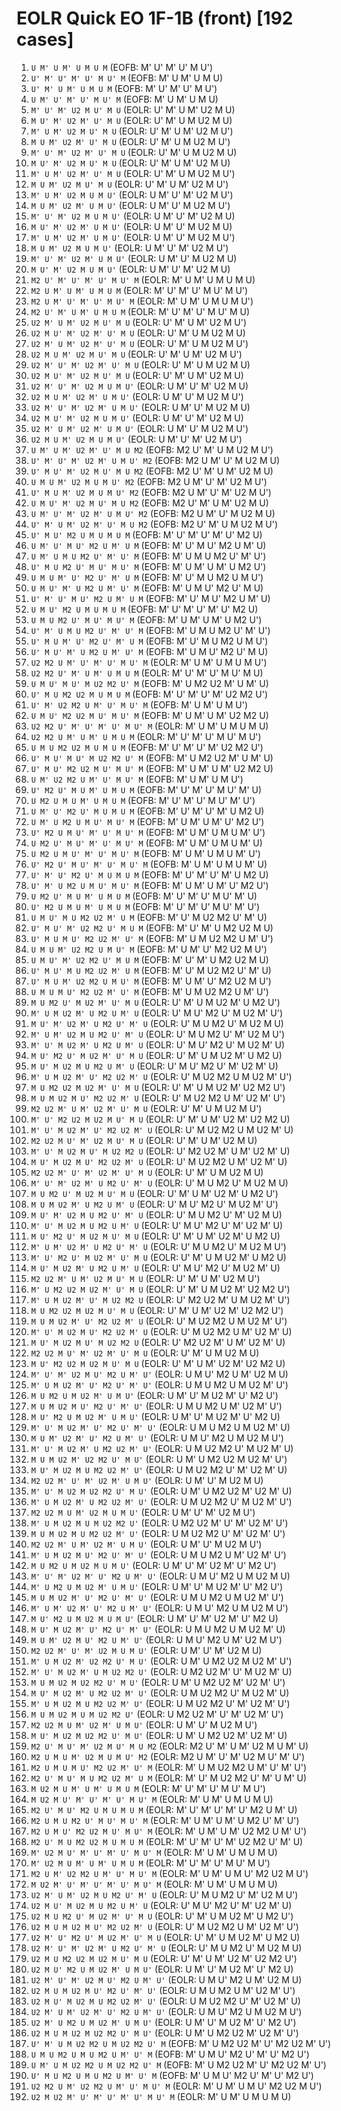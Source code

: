 # EOLR Quick EO 1F-1B (front) [192 cases]

1. `U M' U M' U M U M` (EOFB: M' U' M' U' M U')
1. `U' M' U' M' U' M U' M` (EOFB: M' U M' U M U)
1. `U' M' U M' U M U M` (EOFB: M' U' M' U' M U')
1. `U M' U' M' U' M U' M` (EOFB: M' U M' U M U)
1. `M' U' M' U2 M U' M U` (EOLR: U' M' U M' U2 M U)
1. `M U' M' U2 M' U' M U` (EOLR: U' M' U M U2 M U)
1. `M' U M' U2 M U' M U` (EOLR: U' M' U M' U2 M U')
1. `M U M' U2 M' U' M U` (EOLR: U' M' U M U2 M U')
1. `M' U' M' U2 M' U' M U` (EOLR: U' M' U M U2 M U)
1. `M U' M' U2 M U' M U` (EOLR: U' M' U M' U2 M U)
1. `M' U M' U2 M' U' M U` (EOLR: U' M' U M U2 M U')
1. `M U M' U2 M U' M U` (EOLR: U' M' U M' U2 M U')
1. `M' U M' U2 M U M U'` (EOLR: U M' U' M' U2 M U')
1. `M U M' U2 M' U M U'` (EOLR: U M' U' M U2 M U')
1. `M' U' M' U2 M U M U'` (EOLR: U M' U' M' U2 M U)
1. `M U' M' U2 M' U M U'` (EOLR: U M' U' M U2 M U)
1. `M' U M' U2 M' U M U'` (EOLR: U M' U' M U2 M U')
1. `M U M' U2 M U M U'` (EOLR: U M' U' M' U2 M U')
1. `M' U' M' U2 M' U M U'` (EOLR: U M' U' M U2 M U)
1. `M U' M' U2 M U M U'` (EOLR: U M' U' M' U2 M U)
1. `M2 U' M' U' M' U' M U' M` (EOLR: M' U M' U M U M U)
1. `M2 U M' U M' U M U M` (EOLR: M' U' M' U' M U' M U')
1. `M2 U M' U' M' U' M U' M` (EOLR: M' U M' U M U M U')
1. `M2 U' M' U M' U M U M` (EOLR: M' U' M' U' M U' M U)
1. `U2 M' U M' U2 M U' M U` (EOLR: U' M' U M' U2 M U')
1. `U2 M U' M' U2 M' U' M U` (EOLR: U' M' U M U2 M U)
1. `U2 M' U M' U2 M' U' M U` (EOLR: U' M' U M U2 M U')
1. `U2 M U M' U2 M U' M U` (EOLR: U' M' U M' U2 M U')
1. `U2 M' U' M' U2 M' U' M U` (EOLR: U' M' U M U2 M U)
1. `U2 M U' M' U2 M U' M U` (EOLR: U' M' U M' U2 M U)
1. `U2 M' U' M' U2 M U M U'` (EOLR: U M' U' M' U2 M U)
1. `U2 M U M' U2 M' U M U'` (EOLR: U M' U' M U2 M U')
1. `U2 M' U' M' U2 M' U M U'` (EOLR: U M' U' M U2 M U)
1. `U2 M U' M' U2 M U M U'` (EOLR: U M' U' M' U2 M U)
1. `U2 M' U M' U2 M' U M U'` (EOLR: U M' U' M U2 M U')
1. `U2 M U M' U2 M U M U'` (EOLR: U M' U' M' U2 M U')
1. `U M' U M' U2 M' U' M U M2` (EOFB: M2 U' M' U M U2 M U')
1. `U' M' U' M' U2 M' U M U' M2` (EOFB: M2 U M' U' M U2 M U)
1. `U' M U' M' U2 M U' M U M2` (EOFB: M2 U' M' U M' U2 M U)
1. `U M U M' U2 M U M U' M2` (EOFB: M2 U M' U' M' U2 M U')
1. `U' M U M' U2 M U M U' M2` (EOFB: M2 U M' U' M' U2 M U')
1. `U M U' M' U2 M U' M U M2` (EOFB: M2 U' M' U M' U2 M U)
1. `U M' U' M' U2 M' U M U' M2` (EOFB: M2 U M' U' M U2 M U)
1. `U' M' U M' U2 M' U' M U M2` (EOFB: M2 U' M' U M U2 M U')
1. `U' M U' M2 U M U M U M` (EOFB: M' U' M' U' M' U' M2 U)
1. `U M' U' M U' M2 U M' U M` (EOFB: M' U' M U' M2 U M' U)
1. `U M' U M U M2 U' M' U' M` (EOFB: M' U M U M2 U' M' U')
1. `U' M U M2 U' M U' M U' M` (EOFB: M' U M' U M' U M2 U')
1. `U M U M' U' M2 U' M' U M` (EOFB: M' U' M U M2 U M U')
1. `U M U' M' U M2 U M' U' M` (EOFB: M' U M U' M2 U' M U)
1. `U' M' U' M U' M2 U M' U M` (EOFB: M' U' M U' M2 U M' U)
1. `U M U' M2 U M U M U M` (EOFB: M' U' M' U' M' U' M2 U)
1. `U M U M2 U' M U' M U' M` (EOFB: M' U M' U M' U M2 U')
1. `U' M' U M U M2 U' M' U' M` (EOFB: M' U M U M2 U' M' U')
1. `U' M U M' U' M2 U' M' U M` (EOFB: M' U' M U M2 U M U')
1. `U' M U' M' U M2 U M' U' M` (EOFB: M' U M U' M2 U' M U)
1. `U2 M2 U M' U' M' U' M U' M` (EOLR: M' U M' U M U M U')
1. `U2 M2 U' M' U M' U M U M` (EOLR: M' U' M' U' M U' M U)
1. `U M U' M U' M U2 M2 U' M` (EOFB: M' U M2 U2 M' U M' U)
1. `U' M U M2 U2 M U M U M` (EOFB: M' U' M' U' M' U2 M2 U')
1. `U' M' U2 M2 U M' U' M U' M` (EOFB: M' U M' U M U')
1. `U M U' M2 U2 M U' M U' M` (EOFB: M' U M' U M' U2 M2 U)
1. `U2 M2 U' M' U' M' U' M U' M` (EOLR: M' U M' U M U M U)
1. `U2 M2 U M' U M' U M U M` (EOLR: M' U' M' U' M U' M U')
1. `U M U M2 U2 M U M U M` (EOFB: M' U' M' U' M' U2 M2 U')
1. `U' M U' M U' M U2 M2 U' M` (EOFB: M' U M2 U2 M' U M' U)
1. `U' M U' M2 U2 M U' M U' M` (EOFB: M' U M' U M' U2 M2 U)
1. `U M' U2 M2 U M' U' M U' M` (EOFB: M' U M' U M U')
1. `U' M2 U' M U M' U M U M` (EOFB: M' U' M' U' M U' M' U)
1. `U M2 U M U M' U M U M` (EOFB: M' U' M' U' M U' M' U')
1. `U M' U' M2 U' M U M U M` (EOFB: M' U' M' U' M' U M2 U)
1. `U M' U M2 U M U' M U' M` (EOFB: M' U M' U M' U' M2 U')
1. `U' M2 U M U' M' U' M U' M` (EOFB: M' U M' U M U M' U')
1. `U M2 U' M U' M' U' M U' M` (EOFB: M' U M' U M U M' U)
1. `U M2 U M U' M' U' M U' M` (EOFB: M' U M' U M U M' U')
1. `U' M2 U' M U' M' U' M U' M` (EOFB: M' U M' U M U M' U)
1. `U' M' U' M2 U' M U M U M` (EOFB: M' U' M' U' M' U M2 U)
1. `U' M' U M2 U M U' M U' M` (EOFB: M' U M' U M' U' M2 U')
1. `U M2 U' M U M' U M U M` (EOFB: M' U' M' U' M U' M' U)
1. `U' M2 U M U M' U M U M` (EOFB: M' U' M' U' M U' M' U')
1. `U M U' M U M2 U2 M' U M` (EOFB: M' U' M U2 M2 U' M' U)
1. `U' M U' M' U2 M2 U' M U M` (EOFB: M' U' M' U M2 U2 M U)
1. `U' M U M U' M2 U2 M' U' M` (EOFB: M' U M U2 M2 U M' U')
1. `U M U M' U2 M2 U M U' M` (EOFB: M' U M' U' M2 U2 M U')
1. `U M U' M' U2 M2 U' M U M` (EOFB: M' U' M' U M2 U2 M U)
1. `U' M U' M U M2 U2 M' U M` (EOFB: M' U' M U2 M2 U' M' U)
1. `U' M U M' U2 M2 U M U' M` (EOFB: M' U M' U' M2 U2 M U')
1. `U M U M U' M2 U2 M' U' M` (EOFB: M' U M U2 M2 U M' U')
1. `M U M2 U' M U2 M' U' M U` (EOLR: U' M' U M U2 M' U M2 U')
1. `M' U M U2 M' U M2 U M' U` (EOLR: U' M U' M2 U' M U2 M' U')
1. `M U' M' U2 M' U M2 U' M' U` (EOLR: U' M U M2 U' M U2 M U)
1. `M' U M' U2 M U M2 U' M' U` (EOLR: U' M U M2 U' M' U2 M U')
1. `M' U' M U2 M' U M2 U M' U` (EOLR: U' M U' M2 U' M U2 M' U)
1. `M U' M2 U' M U2 M' U' M U` (EOLR: U' M' U M U2 M' U M2 U)
1. `M U' M U2 M U M2 U M' U` (EOLR: U' M U' M2 U' M' U2 M' U)
1. `M' U M U2 M' U' M2 U2 M' U` (EOLR: U' M U2 M2 U M U2 M' U')
1. `M U M2 U2 M U2 M' U' M U` (EOLR: U' M' U M U2 M' U2 M2 U')
1. `M U M U2 M U' M2 U2 M' U` (EOLR: U' M U2 M2 U M' U2 M' U')
1. `M2 U2 M' U M' U2 M' U' M U` (EOLR: U' M' U M U2 M U')
1. `M' U' M2 U2 M U2 M U' M U` (EOLR: U' M' U M' U2 M' U2 M2 U)
1. `M' U' M U2 M' U' M2 U2 M' U` (EOLR: U' M U2 M2 U M U2 M' U)
1. `M2 U2 M U' M' U2 M U' M U` (EOLR: U' M' U M' U2 M U)
1. `M' U' M U2 M U' M U2 M2 U` (EOLR: U' M2 U2 M' U M' U2 M' U)
1. `M U' M U2 M U' M2 U2 M' U` (EOLR: U' M U2 M2 U M' U2 M' U)
1. `M2 U2 M' U' M' U2 M' U' M U` (EOLR: U' M' U M U2 M U)
1. `M' U' M' U2 M' U M2 U' M' U` (EOLR: U' M U M2 U' M U2 M U)
1. `M U M2 U' M U2 M U' M U` (EOLR: U' M' U M' U2 M' U M2 U')
1. `M U M U2 M' U M2 U M' U` (EOLR: U' M U' M2 U' M U2 M' U')
1. `M U' M' U2 M U M2 U' M' U` (EOLR: U' M U M2 U' M' U2 M U)
1. `M' U' M U2 M U M2 U M' U` (EOLR: U' M U' M2 U' M' U2 M' U)
1. `M U' M2 U' M U2 M U' M U` (EOLR: U' M' U M' U2 M' U M2 U)
1. `M' U M' U2 M' U M2 U' M' U` (EOLR: U' M U M2 U' M U2 M U')
1. `M' U' M2 U' M U2 M' U' M U` (EOLR: U' M' U M U2 M' U M2 U)
1. `M U' M U2 M' U M2 U M' U` (EOLR: U' M U' M2 U' M U2 M' U)
1. `M2 U2 M' U M' U2 M U' M U` (EOLR: U' M' U M' U2 M U')
1. `M' U M2 U2 M U2 M' U' M U` (EOLR: U' M' U M U2 M' U2 M2 U')
1. `M' U M U2 M' U' M U2 M2 U` (EOLR: U' M2 U2 M' U M U2 M' U')
1. `M U M2 U2 M U2 M U' M U` (EOLR: U' M' U M' U2 M' U2 M2 U')
1. `M U M U2 M' U' M2 U2 M' U` (EOLR: U' M U2 M2 U M U2 M' U')
1. `M' U' M U2 M U' M2 U2 M' U` (EOLR: U' M U2 M2 U M' U2 M' U)
1. `M U' M U2 M U' M U2 M2 U` (EOLR: U' M2 U2 M' U M' U2 M' U)
1. `M2 U2 M U' M' U2 M' U' M U` (EOLR: U' M' U M U2 M U)
1. `M U' M2 U2 M U2 M U' M U` (EOLR: U' M' U M' U2 M' U2 M2 U)
1. `M' U' M' U2 M U' M2 U M' U'` (EOLR: U M U' M2 U M' U2 M U)
1. `M' U M U2 M' U' M2 U' M' U'` (EOLR: U M U M2 U M U2 M' U')
1. `M U M2 U M U2 M' U M U'` (EOLR: U M' U' M U2 M' U' M2 U')
1. `M U M U2 M U' M2 U' M' U'` (EOLR: U M U M2 U M' U2 M' U')
1. `M U' M2 U M U2 M' U M U'` (EOLR: U M' U' M U2 M' U' M2 U)
1. `M' U' M U2 M' U' M2 U' M' U'` (EOLR: U M U M2 U M U2 M' U)
1. `M U M' U2 M' U' M2 U M' U'` (EOLR: U M U' M2 U M U2 M U')
1. `M' U' M U2 M' U M2 U2 M' U'` (EOLR: U M U2 M2 U' M U2 M' U)
1. `M U M U2 M' U2 M2 U' M U'` (EOLR: U M' U M2 U2 M U2 M' U')
1. `M U' M U2 M U M2 U2 M' U'` (EOLR: U M U2 M2 U' M' U2 M' U)
1. `M2 U2 M' U' M' U2 M' U M U'` (EOLR: U M' U' M U2 M U)
1. `M' U' M U2 M U2 M2 U' M U'` (EOLR: U M' U M2 U2 M' U2 M' U)
1. `M' U M U2 M' U M2 U2 M' U'` (EOLR: U M U2 M2 U' M U2 M' U')
1. `M2 U2 M U M' U2 M U M U'` (EOLR: U M' U' M' U2 M U')
1. `M' U M U2 M U M U2 M2 U'` (EOLR: U M2 U2 M' U' M' U2 M' U')
1. `M U M U2 M U M2 U2 M' U'` (EOLR: U M U2 M2 U' M' U2 M' U')
1. `M2 U2 M' U M' U2 M' U M U'` (EOLR: U M' U' M U2 M U')
1. `M' U M U2 M U' M2 U' M' U'` (EOLR: U M U M2 U M' U2 M' U')
1. `M U M2 U M U2 M U M U'` (EOLR: U M' U' M' U2 M' U' M2 U')
1. `M' U' M' U2 M' U' M2 U M' U'` (EOLR: U M U' M2 U M U2 M U)
1. `M' U M2 U M U2 M' U M U'` (EOLR: U M' U' M U2 M' U' M2 U')
1. `M U M U2 M' U' M2 U' M' U'` (EOLR: U M U M2 U M U2 M' U')
1. `M' U M' U2 M' U' M2 U M' U'` (EOLR: U M U' M2 U M U2 M U')
1. `M U' M2 U M U2 M U M U'` (EOLR: U M' U' M' U2 M' U' M2 U)
1. `M U' M U2 M' U' M2 U' M' U'` (EOLR: U M U M2 U M U2 M' U)
1. `M U M' U2 M U' M2 U M' U'` (EOLR: U M U' M2 U M' U2 M U')
1. `M2 U2 M' U' M' U2 M U M U'` (EOLR: U M' U' M' U2 M U)
1. `M' U M U2 M' U2 M2 U' M U'` (EOLR: U M' U M2 U2 M U2 M' U')
1. `M' U' M U2 M' U M U2 M2 U'` (EOLR: U M2 U2 M' U' M U2 M' U)
1. `M U M U2 M U2 M2 U' M U'` (EOLR: U M' U M2 U2 M' U2 M' U')
1. `M U' M U2 M' U M2 U2 M' U'` (EOLR: U M U2 M2 U' M U2 M' U)
1. `M' U M U2 M U M2 U2 M' U'` (EOLR: U M U2 M2 U' M' U2 M' U')
1. `M U M U2 M U M U2 M2 U'` (EOLR: U M2 U2 M' U' M' U2 M' U')
1. `M2 U2 M U M' U2 M' U M U'` (EOLR: U M' U' M U2 M U')
1. `M U' M U2 M U2 M2 U' M U'` (EOLR: U M' U M2 U2 M' U2 M' U)
1. `M2 U' M U' M' U2 M U' M U M2` (EOLR: M2 U' M' U M' U2 M U M' U)
1. `M2 U M U M' U2 M U M U' M2` (EOLR: M2 U M' U' M' U2 M U' M' U')
1. `M2 U M U M U' M2 U2 M' U' M` (EOLR: M' U M U2 M2 U M' U' M' U')
1. `M2 U' M U' M U M2 U2 M' U M` (EOLR: M' U' M U2 M2 U' M' U M' U)
1. `M U2 M U M' U M' U M U M` (EOLR: M' U' M' U' M U' M U')
1. `M U2 M U' M' U' M' U' M U' M` (EOLR: M' U M' U M U M U)
1. `M2 U' M U' M2 U M U M U M` (EOLR: M' U' M' U' M' U' M2 U M' U)
1. `M2 U M U M2 U' M U' M U' M` (EOLR: M' U M' U M' U M2 U' M' U')
1. `M2 U M U' M2 U2 M U' M U' M` (EOLR: M' U M' U M' U2 M2 U M' U')
1. `M2 U' M U M2 U2 M U M U M` (EOLR: M' U' M' U' M' U2 M2 U' M' U)
1. `M' U2 M U' M' U' M' U' M U' M` (EOLR: M' U M' U M U M U)
1. `M' U2 M U M' U M' U M U M` (EOLR: M' U' M' U' M U' M U')
1. `M2 U M' U2 M2 U M' U' M U' M` (EOLR: M' U M' U M U' M2 U2 M U')
1. `M U2 M' U' M' U' M' U' M U' M` (EOLR: M' U M' U M U M U)
1. `U2 M' U M' U2 M U M2 U' M' U` (EOLR: U' M U M2 U' M' U2 M U')
1. `U2 M U' M U2 M U M2 U M' U` (EOLR: U' M U' M2 U' M' U2 M' U)
1. `U2 M U M2 U' M U2 M' U' M U` (EOLR: U' M' U M U2 M' U M2 U')
1. `U2 M U M U2 M U' M2 U2 M' U` (EOLR: U' M U2 M2 U M' U2 M' U')
1. `U2 M' U' M2 U' M U2 M' U' M U` (EOLR: U' M' U M U2 M' U M2 U)
1. `U2 M' U' M' U2 M' U M2 U' M' U` (EOLR: U' M U M2 U' M U2 M U)
1. `U2 M U M2 U2 M U2 M U' M U` (EOLR: U' M' U M' U2 M' U2 M2 U')
1. `U2 M U' M2 U M U2 M' U M U'` (EOLR: U M' U' M U2 M' U' M2 U)
1. `U2 M' U' M' U2 M U' M2 U M' U'` (EOLR: U M U' M2 U M' U2 M U)
1. `U2 M U M U2 M U' M2 U' M' U'` (EOLR: U M U M2 U M' U2 M' U')
1. `U2 M U' M U2 M U M2 U2 M' U'` (EOLR: U M U2 M2 U' M' U2 M' U)
1. `U2 M' U M' U2 M' U' M2 U M' U'` (EOLR: U M U' M2 U M U2 M U')
1. `U2 M' U M2 U M U2 M' U M U'` (EOLR: U M' U' M U2 M' U' M2 U')
1. `U2 M U M U2 M U2 M2 U' M U'` (EOLR: U M' U M2 U2 M' U2 M' U')
1. `U' M' U M U2 M2 U M U2 M2 U' M` (EOFB: M' U M2 U2 M' U' M2 U2 M' U')
1. `U M U M2 U M U M2 U M' U' M` (EOFB: M' U M U' M2 U' M' U' M2 U')
1. `U M' U M U2 M2 U M U2 M2 U' M` (EOFB: M' U M2 U2 M' U' M2 U2 M' U')
1. `U' M U M2 U M U M2 U M' U' M` (EOFB: M' U M U' M2 U' M' U' M2 U')
1. `U2 M2 U M' U2 M2 U M' U' M U' M` (EOLR: M' U M' U M U' M2 U2 M U')
1. `U2 M U2 M' U' M' U' M' U' M U' M` (EOLR: M' U M' U M U M U)

